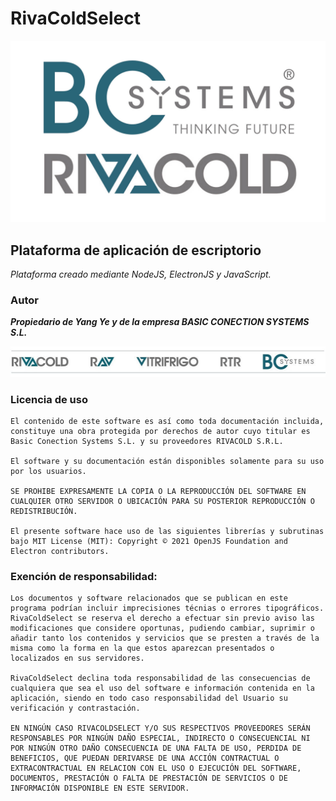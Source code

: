 # RivaColdSelect

![Contribution guidelines for this project](resources/BCSYSTEMS%2BRIVACOD.jpg)

## Plataforma de aplicación de escriptorio

*Plataforma creado mediante NodeJS, ElectronJS y JavaScript.*

### Autor

***Propiedario de Yang Ye y de la empresa BASIC CONECTION SYSTEMS S.L.***

![Contribution guidelines for this project](resources/BC.jpg)

### Licencia de uso

    El contenido de este software es así como toda documentación incluida, constituye una obra protegida por derechos de autor cuyo titular es Basic Conection Systems S.L. y su proveedores RIVACOLD S.R.L.

    El software y su documentación están disponibles solamente para su uso por los usuarios.
    
    SE PROHIBE EXPRESAMENTE LA COPIA O LA REPRODUCCIÓN DEL SOFTWARE EN CUALQUIER OTRO SERVIDOR O UBICACIÓN PARA SU POSTERIOR REPRODUCCIÓN O REDISTRIBUCIÓN.
    
    El presente software hace uso de las siguientes librerías y subrutinas bajo MIT License (MIT): Copyright © 2021 OpenJS Foundation and Electron contributors.

### Exención de responsabilidad:
    Los documentos y software relacionados que se publican en este programa podrían incluir imprecisiones técnias o errores tipográficos. RivaColdSelect se reserva el derecho a efectuar sin previo aviso las modificaciones que considere oportunas, pudiendo cambiar, suprimir o añadir tanto los contenidos y servicios que se presten a través de la misma como la forma en la que estos aparezcan presentados o localizados en sus servidores.
    
    RivaColdSelect declina toda responsabilidad de las consecuencias de cualquiera que sea el uso del software e información contenida en la aplicación, siendo en todo caso responsabilidad del Usuario su verificación y contrastación.
    
    EN NINGÚN CASO RIVACOLDSELECT Y/O SUS RESPECTIVOS PROVEEDORES SERÁN RESPONSABLES POR NINGÚN DAÑO ESPECIAL, INDIRECTO O CONSECUENCIAL NI POR NINGÚN OTRO DAÑO CONSECUENCIA DE UNA FALTA DE USO, PERDIDA DE BENEFICIOS, QUE PUEDAN DERIVARSE DE UNA ACCIÓN CONTRACTUAL O EXTRACONTRACTUAL EN RELACION CON EL USO O EJECUCIÓN DEL SOFTWARE, DOCUMENTOS, PRESTACIÓN O FALTA DE PRESTACIÓN DE SERVICIOS O DE INFORMACIÓN DISPONIBLE EN ESTE SERVIDOR.